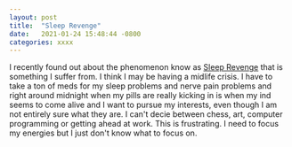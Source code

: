 ```yaml
---
layout: post
title:  "Sleep Revenge"
date:   2021-01-24 15:48:44 -0800
categories: xxxx
---
```

I recently found out about the phenomenon know as <a href="https://greatist.com/discover/revenge-bedtime-procrastination">Sleep Revenge</a> that is something I suffer from. 
I think I may be having a midlife crisis. I have to take a ton of meds for my sleep problems and nerve pain problems and right around midnight when my pills are really kicking in is when my ind seems to come alive and I want to pursue my interests, even though I am not entirely sure what they are. I can't decie between chess, art, computer programming or getting ahead at work. This is frustrating. I need to focus my energies but I just don't know what to focus on. 

 

